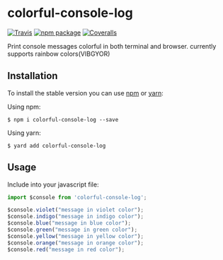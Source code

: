 # colorful-console-log

[![Travis][build-badge]][build]
[![npm package][npm-badge]][npm]
[![Coveralls][coveralls-badge]][coveralls]

Print console messages colorful in both terminal and browser.
currently supports rainbow colors(VIBGYOR)

[build-badge]: https://img.shields.io/travis/user/repo/master.png?style=flat-square
[build]: https://travis-ci.org/user/repo

[npm-badge]: https://img.shields.io/npm/v/npm-package.png?style=flat-square
[npm]: https://www.npmjs.org/package/npm-package

[coveralls-badge]: https://img.shields.io/coveralls/user/repo/master.png?style=flat-square
[coveralls]: https://coveralls.io/github/user/repo


## Installation
To install the stable version you can use [npm](https://npmjs.org/) or [yarn](https://yarnpkg.com/en/):

Using npm:
```shell
$ npm i colorful-console-log --save
```

Using yarn:
```shell
$ yard add colorful-console-log
```

## Usage
Include into your javascript file:
```js
import $console from 'colorful-console-log';

$console.violet("message in violet color");
$console.indigo("message in indigo color");
$console.blue("message in blue color");
$console.green("message in green color");
$console.yellow("message in yellow color");
$console.orange("message in orange color");
$console.red("message in red color");
```


